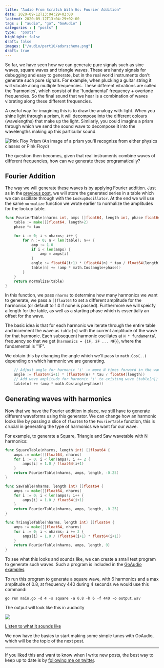 ```yaml
---
title: "Audio From Scratch With Go: Fourier Addition"
date: 2020-09-12T13:04:29+02:00
lastmod: 2020-09-12T13:04:29+02:00
tags : [ "audio", "go", "GoAudio" ]
categories : [ "posts" ]
type:  "posts"
highlight: false
draft: false
images: ["/audio/part10/adsrschema.png"]
draft: true
---
```


So far, we have seen how we can generate pure signals such as sine waves, square waves and triangle
waves. These are handy signals for debugging and easy to generate, but in the real world instruments
don't generate such pure signals. For example, when plucking a guitar string it will vibrate along
mutliple frequencies. These different vibrations are called the 'harmonics', which consist of the
'fundamental' frequency + overtone frequencies. So the final sound that we hear is a combination of
waves vibrating along these different frequencies. 

A useful way for imagining this is to draw the analogy with light. When you shine light through a
prism, it will decompose into the different colours (wavelengths) that make up the light. Similarly,
you could imagine a prism through which we send the sound wave to decompose it into the wavelengths
making up this particular sound. 

![Pink Floy Prism](/audio/part11/prism.jpg)
(An image of a prism you'll recognize from either physics classes or Pink Floyd)

The question then becomes, given that real instruments combine waves of different frequencies, how
can we generate these programatically? 
 

## Fourier Addition

The way we will generate these waves is by applying Fourier addition. Just as in the [previous
post](https://dylanmeeus.github.io/posts/audio-from-scratch-pt10), we will store the generated
series in a table which we can oscillate through with the `LookupOscillator`. At the end we will use
the same `normalize` function we wrote earlier to normalize the amplitudes for the lookup table.

```go
func FourierTable(nharms int, amps []float64, length int, phase float64) []float64 {
	table := make([]float64, length+2)
	phase *= tau

	for i := 0; i < nharms; i++ {
		for n := 0; n < len(table); n++ {
			amp := 1.0
			if i < len(amps) {
				amp = amps[i]
			}
			angle := float64(i+1) * (float64(n) * tau / float64(length))
			table[n] += (amp * math.Cos(angle+phase))
		}
	}
	return normalize(table)
}
```

In this function, we pass `nharms` to determine how many harmonics we want to generate, we pass a
`[]float64` to set a different amplitude for the harmonics (or default to 1.0 if none is passed).
Furthermore we will speicfy a length for the table, as well as a starting phase which is essentially
an offset for the wave.

The basic idea is that for each harmonic we iterate through the entire table and increment the wave
as `table[n]` with the current amplitude of the wave for that harmonic. Each subsequent harmonic oscillates at
`N * fundamental` frequency so that we get (`harmonics = {1F, 2F ... NF}`), where the fundamental is "1F".

We obtain this by changing the angle which we'll pass to `math.Cos(..)` depending on which harmonic we are generating.


```go
    // Adjust angle for harmonic 'i' -> move N times forward in the wave
    angle := float64(i+1) * (float64(n) * tau / float64(length))
    // Add wave amplitude for harmonic 'i' to existing wave (table[n])
    table[n] += (amp * math.Cos(angle+phase))
```

## Generating waves with harmonics

Now that we have the Fourier addition in place, we still have to generate different waveforms using
this generator. We can change how an harmonic looks like by passing a slice of `float64` to the
`FourierTable` function, this is crucial in generating the type of harmonics we want for our wave.

For example, to generate a Square, Triangle and Saw wavetable with N harmonics: 

```go
func SquareTable(nharms, length int) []float64 {
	amps := make([]float64, nharms)
	for i := 0; i < len(amps); i += 2 {
		amps[i] = 1.0 / float64(i+1)
	}
	return FourierTable(nharms, amps, length, -0.25)
}

func SawTable(nharms, length int) []float64 {
	amps := make([]float64, nharms)
	for i := 0; i < len(amps); i++ {
		amps[i] = 1.0 / float64(i+1)
	}
	return FourierTable(nharms, amps, length, -0.25)
}

func TriangleTable(nharms, length int) []float64 {
	amps := make([]float64, nharms)
	for i := 0; i < nharms; i += 2 {
		amps[i] = 1.0 / (float64(i+1) * float64(i+1))
	}
	return FourierTable(nharms, amps, length, 0)
}
```

To see what this looks and sounds like, we can create a small test program to generate such waves.
Such a program is included in the [GoAudio examples](https://github.com/DylanMeeus/GoAudio/blob/master/examples/wavetable/main.go)

To run this program to generate a square wave, with 6 harmonics and a max amplitude of 0.8, at
frequency 440 during 4 seconds we would use this command:

```
go run main.go -d 4 -s square -a 0.8 -h 6 -f 440 -o output.wav
```

The output will look like this in audacity

![](/audio/part11/square_harmonics.png)

[Listen to what it sounds like](/audio/part11/harmonics.wav)

We now have the basics to start making some simple tunes with GoAudio, which will be the topic of
the next post.

------

If you liked this and want to know when I write new posts, the best way to keep up to date is by [following me on
twitter](https://twitter.com/DylanMeeus).
